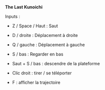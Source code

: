 **The Last Kunoichi**




Inputs : 
- Z / Space / Haut : Saut
- D / droite : Déplacement à droite
- Q / gauche : Déplacement à gauche
- S / bas : Regarder en bas

- Saut + S / bas : descendre de la plateforme

- Clic droit : tirer / se téléporter
- F : afficher la trajectoire


